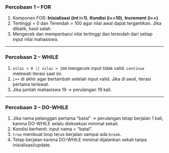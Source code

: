 ### **Percobaan 1 – FOR**

1. Komponen FOR: **Inisialisasi (int i=1)**, **Kondisi (i<=10)**, **Increment (i++)**.
2. Tertinggi = 0 dan Terendah = 100 agar nilai awal dapat tergantikan. Jika dibalik, hasil salah.
3. Mengecek dan memperbarui nilai tertinggi dan terendah dari setiap input nilai mahasiswa.

---

### **Percobaan 2 – WHILE**

1. `nilai < 0 || nilai > 100` mengecek input tidak valid.
   `continue` melewati iterasi saat ini.
2. `i++` di akhir agar bertambah setelah input valid. Jika di awal, iterasi pertama terlewat.
3. Jika jumlah mahasiswa 19 → perulangan 19 kali.

---

### **Percobaan 3 – DO-WHILE**

1. Jika nama pelanggan pertama “batal” → perulangan tetap berjalan 1 kali, karena DO-WHILE selalu dieksekusi minimal sekali.
2. Kondisi berhenti: input nama = “batal”.
3. `true` membuat loop terus berjalan sampai ada `break`.
4. Tetap berjalan karena DO-WHILE minimal dijalankan sekali tanpa inisialisasi/update.
